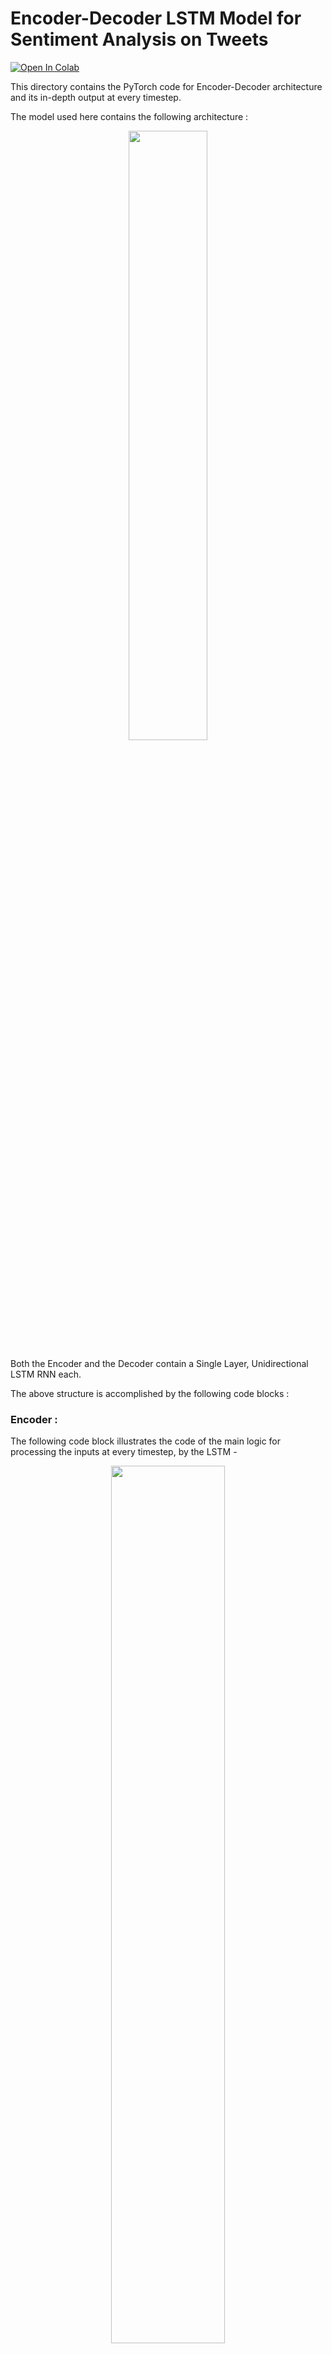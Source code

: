# Encoder-Decoder LSTM Model for Sentiment Analysis on Tweets

[![Open In Colab](https://colab.research.google.com/assets/colab-badge.svg)](https://colab.research.google.com/github/sudo-rickroll/END2/blob/main/S6/main.ipynb)


This directory contains the PyTorch code for Encoder-Decoder architecture and its in-depth output at every timestep.

The model used here contains the following architecture :

<p align="center" width="100%">
    <img width="50%" src="https://user-images.githubusercontent.com/65642947/123500330-fc1b9980-d65a-11eb-94f0-1e56ad9bb27f.png"> 
</p>

Both the Encoder and the Decoder contain a Single Layer, Unidirectional LSTM RNN each.

The above structure is accomplished by the following code blocks :

### Encoder :

The following code block illustrates the code of the main logic for processing the inputs at every timestep, by the LSTM - 

<p align="center" width="100%">
    <img width="60%" src="https://user-images.githubusercontent.com/65642947/123515205-fbfbb800-d6b3-11eb-9962-e4cd1ccf8cab.png"> 
</p>

In the Encoder, the input is passed through an Embedding Layer initially. The output from the embedding layer would have the shape (batch_size, sequence_length, embedding_dimensions). In the first For Loop (line #4), we are iterating over every batch, i.e. iterating over every sentence. In lines 5 and 6, we are setting input hidden vector and input cell state to be tensors of 0 of size (1, 1, embedding_dimensions) which translates to (num_layers\*no. of directions, sequence_length, embedding_dimensions). Since we are parsing every sentence word by word, the first For Loop (# 4) will be for every sentence and the second For Loop (# 8) will be for every token/word. Since we will be passing these hidden and cell state vectos as input to the LSTM to the second For Loop, we will have to modify dimensions to match the input vector dimensions for every token to be processed at any particular timestep. In line # 9, the input, hidden and cell state will be passed to the LSTM for one token at a time, forcing only one timestep from the LSTM encoder. For example, for token 1 in sentence 1, the input vector will have the shape (batch[0], sequence[0,0], embedding_dimension[0,0,0]) and the shapes of hidden and cell states are as mentioned previously, with zero tensor corresponding to the shape of the input vector. output_sequence_list is a list containing output from every token in the sequence as elements, which is then concatenated later to get the output for the sentence, in line # 11 and in the same line, the output_batch_list has elements corresponding to output from every sentence obtained after concatenating corresponding tensors of the sentences in the batch. The final output is a tensor obtained by concatenating the elements in this output_batch_list to otain the tensors of every sentence in the batch, formed by the concatenation of tensors from the sentences in a batch. The lists corresponding to hidden vector and cell states follow the shapes of their corresponding output list counterparts.

### Decoder :

The following code block illustrates the code of the main logic for processing the hidden layer outputs from Encoder passed as context vector at the first timestep, by the LSTM at every timestep -

<p align="center" width="100%">
    <img width="60%" src="https://user-images.githubusercontent.com/65642947/123520084-9ec03080-d6cc-11eb-8908-3c7e2420d070.png"> 
</p>

The hidden vector output from the Encoder is passed onto the decoder as the context vector and the cell state is also passed for use by this decoder. This hidden vector will have the shape (num_layers \* lstm_directions, batch_size, hidden_dimensions). Number of LSTM layers used in this case is 1. The LSTM is forcibly run for only 1 timestep at a time. In line # 4, the first for loop takes into account the number of layers. In line # 5, the For loop is run for every encoded sentence in the encoder output vector. Inside this loop, in line # 7 and # 8, the hidden and cell vectors for this sentence is extracted. In the next For Loop in line # 9, which is run for every encoded token from Encoder ouput, these hidden and cell vectors are used. The Input for every step is set to 0 as the output is calculated based on the hidden and cell states from the encoder. After calculation of output vector, hidden vector and cell state at every time step, the resultant vectors are stored in their corresponding lists, similar to the steps followed to store the data during the Encoder process while concatenating them at the end of their corresponding For Loops to obtain the resultant vectors. 

After the end of all the looping sequences, the obtained final hidden vector is passed onto a Fully Connected Layer and these are converted to probabilistic values, which will be the output from the model.




